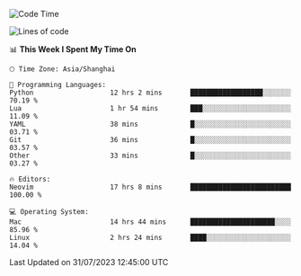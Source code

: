 <!--START_SECTION:waka-->
![Code Time](http://img.shields.io/badge/Code%20Time-1%2C473%20hrs%2019%20mins-blue)

![Lines of code](https://img.shields.io/badge/From%20Hello%20World%20I%27ve%20Written-272.1%20thousand%20lines%20of%20code-blue)

📊 **This Week I Spent My Time On** 

```text
🕑︎ Time Zone: Asia/Shanghai

💬 Programming Languages: 
Python                   12 hrs 2 mins       ██████████████████░░░░░░░   70.19 % 
Lua                      1 hr 54 mins        ███░░░░░░░░░░░░░░░░░░░░░░   11.09 % 
YAML                     38 mins             █░░░░░░░░░░░░░░░░░░░░░░░░   03.71 % 
Git                      36 mins             █░░░░░░░░░░░░░░░░░░░░░░░░   03.57 % 
Other                    33 mins             █░░░░░░░░░░░░░░░░░░░░░░░░   03.27 % 

🔥 Editors: 
Neovim                   17 hrs 8 mins       █████████████████████████   100.00 % 

💻 Operating System: 
Mac                      14 hrs 44 mins      █████████████████████░░░░   85.96 % 
Linux                    2 hrs 24 mins       ████░░░░░░░░░░░░░░░░░░░░░   14.04 % 
```


 Last Updated on 31/07/2023 12:45:00 UTC
<!--END_SECTION:waka-->
